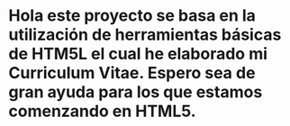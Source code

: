 # Hola este proyecto se basa en la utilización de herramientas básicas de HTM5L el cual he elaborado mi Curriculum Vitae. Espero sea de gran ayuda para los que estamos comenzando en HTML5.
